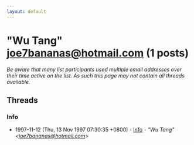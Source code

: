 ```yaml
---
layout: default
---
```


# "Wu Tang" <joe7bananas@hotmail.com> (1 posts)

_Be aware that many list participants used multiple email addresses over their time active on the list. As such this page may not contain all threads available._

## Threads

### Info
+ 1997-11-12 (Thu, 13 Nov 1997 07:30:35 +0800) - [Info](/archive/1997/11/aa46bb69a13496b1f60e6008cc601fb0c739010037b8da9eaee130e719f04564) - _"Wu Tang" \<joe7bananas@hotmail.com\>_

